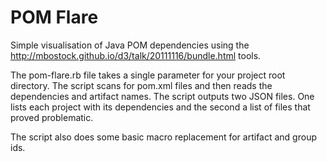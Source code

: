 # POM Flare

Simple visualisation of Java POM dependencies using the http://mbostock.github.io/d3/talk/20111116/bundle.html tools.

The pom-flare.rb file takes a single parameter for your project root directory. The script scans for pom.xml files and
then reads the dependencies and artifact names. The script outputs two JSON files. One lists each project with its
dependencies and the second a list of files that proved problematic.

The script also does some basic macro replacement for artifact and group ids.
